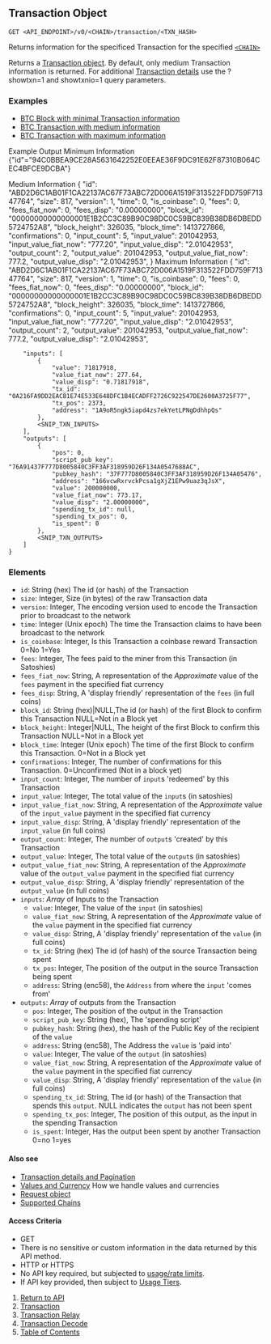 ## Transaction Object

    GET <API_ENDPOINT>/v0/<CHAIN>/transaction/<TXN_HASH>

Returns information for the specificed Transaction for the specified [`<CHAIN>`](../../notes/chains/)

Returns a [Transaction object](../transactionobject/). By default, only medium Transaction information is returned. For additional [Transaction details](../../notes/detailAndPagination/) use the
?showtxn=1 and showtxnio=1 query parameters. 

### Examples
* [BTC Block with minimal Transaction information](https://api.blockstrap.com/v0/btc/blockLatest)
* [BTC Transaction with medium information](https://api.blockstrap.com/v0/btc/transaction/ABD2D6C1AB01F1CA22137AC67F73ABC72D006A1519F313522FDD759F71347764)
* [BTC Transaction with maximum information](https://api.blockstrap.com/v0/btc/transaction/ABD2D6C1AB01F1CA22137AC67F73ABC72D006A1519F313522FDD759F71347764?showtxnio=1)


Example Output
Minimum Information
    {"id"="94C0BBEA9CE28A5631642252E0EEAE36F9DC91E62F87310B064CEC4BFCE9DCBA"}

Medium Information
    {
        "id": "ABD2D6C1AB01F1CA22137AC67F73ABC72D006A1519F313522FDD759F71347764",
        "size": 817,
        "version": 1,
        "time": 0,
        "is_coinbase": 0,
        "fees": 0,
        "fees_fiat_now": 0,
        "fees_disp": "0.00000000",
        "block_id": "00000000000000001E1B2CC3C89B90C98DC0C59BC839B38DB6DBEDD5724752A8",
        "block_height": 326035,
        "block_time": 1413727866,
        "confirmations": 0,
        "input_count": 5,
        "input_value": 201042953,
        "input_value_fiat_now": "777.20",
        "input_value_disp": "2.01042953",
        "output_count": 2,
        "output_value": 201042953,
        "output_value_fiat_now": 777.2,
        "output_value_disp": "2.01042953",
    }
Maximum Information
    {
        "id": "ABD2D6C1AB01F1CA22137AC67F73ABC72D006A1519F313522FDD759F71347764",
        "size": 817,
        "version": 1,
        "time": 0,
        "is_coinbase": 0,
        "fees": 0,
        "fees_fiat_now": 0,
        "fees_disp": "0.00000000",
        "block_id": "00000000000000001E1B2CC3C89B90C98DC0C59BC839B38DB6DBEDD5724752A8",
        "block_height": 326035,
        "block_time": 1413727866,
        "confirmations": 0,
        "input_count": 5,
        "input_value": 201042953,
        "input_value_fiat_now": "777.20",
        "input_value_disp": "2.01042953",
        "output_count": 2,
        "output_value": 201042953,
        "output_value_fiat_now": 777.2,
        "output_value_disp": "2.01042953",

        "inputs": [
            {
                "value": 71817918,
                "value_fiat_now": 277.64,
                "value_disp": "0.71817918",
                "tx_id": "0A216FA9DD2EACB1E74E533E648DFC1B4ECADFF2726C922547DE2600A3725F77",
                "tx_pos": 2373,
                "address": "1A9oR5ngk5iapd4zs7ekYetLPNgDdhhpQs"
            },
            <SNIP_TXN_INPUTS>
        ],
        "outputs": [
            {
                "pos": 0,
                "script_pub_key": "76A91437F777D8005840C3FF3AF318959D26F134A0547688AC",
                "pubkey_hash": "37F777D8005840C3FF3AF318959D26F134A05476",
                "address": "166vcwRxrvckPcsa1gXjZ1EPw9uaz3qJsX",
                "value": 200000000,
                "value_fiat_now": 773.17,
                "value_disp": "2.00000000",
                "spending_tx_id": null,
                "spending_tx_pos": 0,
                "is_spent": 0
            },
            <SNIP_TXN_OUTPUTS>
        ]
    }

### Elements
* `id`: String (hex) The id (or hash) of the Transaction
* `size`: Integer, Size (in bytes) of the raw Transaction data
* `version`: Integer, The encoding version used to encode the Transaction prior to broadcast to the network
* `time`: Integer (Unix epoch) The time the Transaction claims to have been broadcast to the network
* `is_coinbase`: Integer, Is this Transaction a coinbase reward Transaction 0=No 1=Yes
* `fees`: Integer, The fees paid to the miner from this Transaction (in Satoshies)
* `fees_fiat_now`: String, A representation of the *Approximate* value of the `fees` payment in the specified fiat currency
* `fees_disp`: String, A 'display friendly' representation of the `fees` (in full coins)
* `block_id`: String (hex)|NULL,The id (or hash) of the first Block to confirm this Transaction NULL=Not in a Block yet
* `block_height`: Integer|NULL, The height of the first Block to confirm this Transaction NULL=Not in a Block yet
* `block_time`: Integer (Unix epoch) The time of the first Block to confirm this Transaction. 0=Not in a Block yet
* `confirmations`: Integer, The number of confirmations for this Transaction. 0=Unconfirmed (Not in a block yet)
* `input_count`: Integer, The number of `input`s 'redeemed' by this Transaction
* `input_value`: Integer, The total value of the `input`s (in satoshies)
* `input_value_fiat_now`: String, A representation of the *Approximate* value of the `input_value` payment in the specified fiat currency
* `input_value_disp`: String, A 'display friendly' representation of the `input_value` (in full coins)
* `output_count`: Integer, The number of `output`s 'created' by this Transaction
* `output_value`: Integer, The total value of the `output`s (in satoshies)
* `output_value_fiat_now`: String, A representation of the *Approximate* value of the `output_value` payment in the specified fiat currency
* `output_value_disp`: String, A 'display friendly' representation of the `output_value` (in full coins)
* `inputs`: *Array* of Inputs to the Transaction
    * `value`: Integer, The value of the `input` (in satoshies)
    * `value_fiat_now`: String, A representation of the *Approximate* value of the `value` payment in the specified fiat currency
    * `value_disp`: String, A 'display friendly' representation of the `value` (in full coins)
    * `tx_id`: String (hex) The id (of hash) of the source Transaction being spent
    * `tx_pos`: Integer, The position of the output in the source Transaction being spent
    * `address`: String (enc58), the `Address` from where the `input` 'comes from'
* `outputs`: *Array* of outputs from the Transaction
    * `pos`: Integer, The position of the output in the Transaction
    * `script_pub_key`: String (hex), The 'spending script'
    * `pubkey_hash`: String (hex), the hash of the Public Key of the recipient of the `value`
    * `address`: String (enc58), The Address the `value` is 'paid into'
    * `value`: Integer, The value of the `output` (in satoshies)
    * `value_fiat_now`: String, A representation of the *Approximate* value of the `value` payment in the specified fiat currency 
    * `value_disp`: String, A 'display friendly' representation of the `value` (in full coins)
    * `spending_tx_id`: String, The id (or hash) of the Transaction that spends this `output`. NULL indicates the `output` has not been spent
    * `spending_tx_pos`: Integer, The position of this output, as the input in the spending Transaction
    * `is_spent`: Integer, Has the output been spent by another Transaction 0=no 1=yes

#### Also see
* [Transaction details and Pagination](../../notes/detailAndPagination/)
* [Values and Currency](../../notes/valuesAndCurrencies/) How we handle values and currencies
* [Request object](../../notes/requestobject/)
* [Supported Chains](../../notes/chains/)

#### Access Criteria
* GET
* There is no sensitive or custom information in the data returned by this API method.
* HTTP or HTTPS
* No API key required, but subjected to [usage/rate limits](../../notes/limitsAndTiers/).
* If API key provided, then subject to [Usage Tiers](../../notes/limitsAndTiers/).


1. [Return to API](../../../)
1. [Transaction](../transaction/)
1. [Transaction Relay](../transactionRelay/)
1. [Transaction Decode](../transactionDecode/)
1. [Table of Contents](../../../../../)